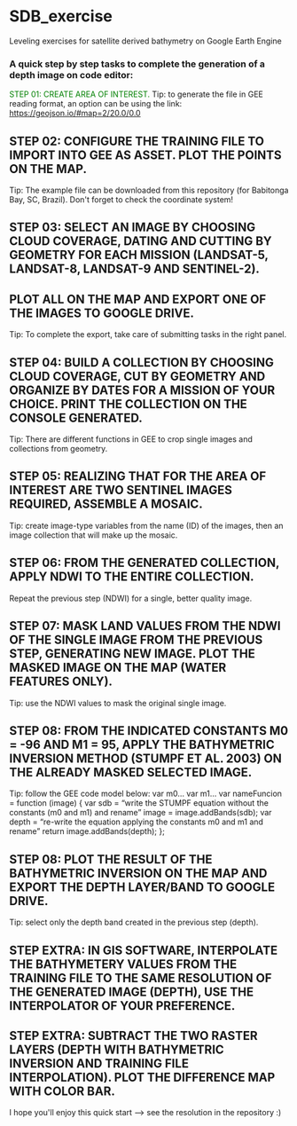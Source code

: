 # SDB_exercise
Leveling exercises for satellite derived bathymetry on Google Earth Engine

### A quick step by step tasks to complete the generation of a depth image on code editor:

<span style="color: green"> STEP 01: CREATE AREA OF INTEREST. </span> 
Tip: to generate the file in GEE reading format, an option can be using the link: https://geojson.io/#map=2/20.0/0.0

## STEP 02: CONFIGURE THE TRAINING FILE TO IMPORT INTO GEE AS ASSET. PLOT THE POINTS ON THE MAP.
Tip: The example file can be downloaded from this repository (for Babitonga Bay, SC, Brazil). Don't forget to check the coordinate system!

## STEP 03: SELECT AN IMAGE BY CHOOSING CLOUD COVERAGE, DATING AND CUTTING BY GEOMETRY FOR EACH MISSION (LANDSAT-5, LANDSAT-8, LANDSAT-9 AND SENTINEL-2). 
## PLOT ALL ON THE MAP AND EXPORT ONE OF THE IMAGES TO GOOGLE DRIVE.
Tip: To complete the export, take care of submitting tasks in the right panel.

## STEP 04: BUILD A COLLECTION BY CHOOSING CLOUD COVERAGE, CUT BY GEOMETRY AND ORGANIZE BY DATES FOR A MISSION OF YOUR CHOICE. PRINT THE COLLECTION ON THE CONSOLE GENERATED.
Tip: There are different functions in GEE to crop single images and collections from geometry.

## STEP 05: REALIZING THAT FOR THE AREA OF INTEREST ARE TWO SENTINEL IMAGES REQUIRED, ASSEMBLE A MOSAIC.
Tip: create image-type variables from the name (ID) of the images, then an image collection that will make up the mosaic.

## STEP 06: FROM THE GENERATED COLLECTION, APPLY NDWI TO THE ENTIRE COLLECTION.
Repeat the previous step (NDWI) for a single, better quality image.

## STEP 07: MASK LAND VALUES FROM THE NDWI OF THE SINGLE IMAGE FROM THE PREVIOUS STEP, GENERATING NEW IMAGE. PLOT THE MASKED IMAGE ON THE MAP (WATER FEATURES ONLY).
Tip: use the NDWI values to mask the original single image.

## STEP 08: FROM THE INDICATED CONSTANTS M0 = -96 AND M1 = 95, APPLY THE BATHYMETRIC INVERSION METHOD (STUMPF ET AL. 2003) ON THE ALREADY MASKED SELECTED IMAGE.
Tip: follow the GEE code model below:
      var m0…
      var m1…
      var nameFuncion = function (image) {
      var sdb = “write the STUMPF equation without the constants (m0 and m1) and rename”
      image = image.addBands(sdb);
      var depth = “re-write the equation applying the constants m0 and m1 and rename”
      return image.addBands(depth);
      };

## STEP 08: PLOT THE RESULT OF THE BATHYMETRIC INVERSION ON THE MAP AND EXPORT THE DEPTH LAYER/BAND TO GOOGLE DRIVE.
Tip: select only the depth band created in the previous step (depth).

## STEP EXTRA: IN GIS SOFTWARE, INTERPOLATE THE BATHYMETERY VALUES FROM THE TRAINING FILE TO THE SAME RESOLUTION OF THE GENERATED IMAGE (DEPTH), USE THE INTERPOLATOR OF YOUR PREFERENCE.
## STEP EXTRA: SUBTRACT THE TWO RASTER LAYERS (DEPTH WITH BATHYMETRIC INVERSION AND TRAINING FILE INTERPOLATION). PLOT THE DIFFERENCE MAP WITH COLOR BAR.


I hope you'll enjoy this quick start --> see the resolution in the repository :)
